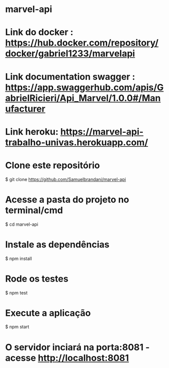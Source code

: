 # marvel-api
# Link do docker : https://hub.docker.com/repository/docker/gabriel1233/marvelapi
# Link documentation swagger : https://app.swaggerhub.com/apis/GabrielRicieri/Api_Marvel/1.0.0#/Manufacturer
# Link heroku: https://marvel-api-trabalho-univas.herokuapp.com/


# Clone este repositório
$ git clone <https://github.com/Samuelbrandani/marvel-api>

# Acesse a pasta do projeto no terminal/cmd
$ cd marvel-api

# Instale as dependências
$ npm install

# Rode os testes
$ npm test

# Execute a aplicação
$ npm start

# O servidor inciará na porta:8081 - acesse <http://localhost:8081>
